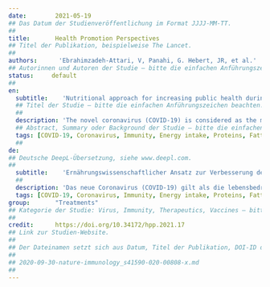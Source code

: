 ```yaml
---
date:        2021-05-19
## Das Datum der Studienveröffentlichung im Format JJJJ-MM-TT.
##
title:       Health Promotion Perspectives
## Titel der Publikation, beispielweise The Lancet.
##
authors:      'Ebrahimzadeh-Attari, V, Panahi, G. Hebert, JR, et al.'
## Autorinnen und Autoren der Studie – bitte die einfachen Anführungszeichen beachten!
status:     default
##
en:
  subtitle:    'Nutritional approach for increasing public health during pandemic of COVID-19: A comprehensive review of antiviral nutrients and nutraceuticals'
  ## Titel der Studie – bitte die einfachen Anführungszeichen beachten!
  ##
  description: 'The novel coronavirus (COVID-19) is considered as the most life-threatening pandemic disease during the last decade. The individual nutritional status, though usually ignored in the management of COVID-19, plays a critical role in the immune function and pathogenesis of infection. Accordingly, the present review article aimed to report the effects of nutrients and nutraceuticals on respiratory viral infections including COVID-19, with a focus on their mechanisms of action. Studies were identified via systematic searches of the databases including PubMed/ MEDLINE, ScienceDirect, Scopus, and Google Scholar from 2000 until April 2020, using keywords. All relevant clinical and experimental studies published in English were included. Protein-energy malnutrition (PEM) is common in severe respiratory infections and should be considered in the management of COVID-19 patients. On the other hand, obesity can be accompanied by decreasing the host immunity. Therefore, increasing physical activity at home and a slight caloric restriction with adequate intake of micronutrients and nutraceuticals are simple aids to boost host immunity and decrease the clinical manifestations of COVID-19. The most important nutrients which can be considered for COVID-19 management are vitamin D, vitamin C, vitamin A, folate, zinc, and probiotics. Their adequacy should be provided through dietary intake or appropriate supplementation. Moreover, adequate intake of some other dietary agents including vitamin E, magnesium, selenium, alpha linolenic acid and phytochemicals are required to maintain the host immunity.'
  ## Abstract, Summary oder Background der Studie – bitte die einfachen Anführungszeichen beachten!
  tags: [COVID-19, Coronavirus, Immunity, Energy intake, Proteins, Fatty acids, Omega-3 Vitamins, Vitamins, Minerals, Electrolytes]
  ##
de: 
## Deutsche DeepL-Übersetzung, siehe www.deepl.com.
##
  subtitle:    'Ernährungswissenschaftlicher Ansatz zur Verbesserung der öffentlichen Gesundheit während einer COVID-19-Pandemie: Ein umfassender Überblick über antivirale Nährstoffe und Nutrazeutika'
  ##
  description: 'Das neue Coronavirus (COVID-19) gilt als die lebensbedrohlichste Pandemie des letzten Jahrzehnts. Der individuelle Ernährungszustand, der bei der Behandlung von COVID-19 in der Regel nicht berücksichtigt wird, spielt eine entscheidende Rolle für die Immunfunktion und die Pathogenese der Infektion. Ziel des vorliegenden Übersichtsartikels war daher, über die Auswirkungen von Nährstoffen und Nutrazeutika auf virale Infektionen der Atemwege, einschließlich COVID-19, zu berichten, wobei der Schwerpunkt auf ihren Wirkmechanismen lag. Die Studien wurden durch eine systematische Suche in den Datenbanken PubMed/ MEDLINE, ScienceDirect, Scopus und Google Scholar von 2000 bis April 2020 unter Verwendung von Schlüsselwörtern ermittelt. Alle relevanten klinischen und experimentellen Studien, die in englischer Sprache veröffentlicht wurden, wurden einbezogen. Protein-Energie-Mangelernährung (PEM) ist bei schweren Atemwegsinfektionen häufig und sollte bei der Behandlung von COVID-19-Patienten berücksichtigt werden. Andererseits kann Fettleibigkeit mit einer Schwächung der Wirtsimmunität einhergehen. Daher sind eine Steigerung der körperlichen Aktivität zu Hause und eine leichte Kalorienrestriktion mit einer angemessenen Zufuhr von Mikronährstoffen und Nutrazeutika einfache Hilfsmittel, um die Wirtsimmunität zu stärken und die klinischen Manifestationen von COVID-19 zu verringern. Die wichtigsten Nährstoffe, die bei der Behandlung von COVID-19 in Betracht gezogen werden können, sind Vitamin D, Vitamin C, Vitamin A, Folsäure, Zink und Probiotika. Ihre ausreichende Zufuhr sollte durch die Ernährung oder eine geeignete Supplementierung gewährleistet werden. Darüber hinaus ist eine angemessene Zufuhr einiger anderer Nährstoffe wie Vitamin E, Magnesium, Selen, Alpha-Linolensäure und sekundäre Pflanzenstoffe erforderlich, um die Immunität des Wirts aufrechtzuerhalten.'
  tags: [COVID-19, Coronavirus, Immunity, Energy intake, Proteins, Fatty acids, Omega-3 Vitamins, Vitamins, Minerals, Electrolytes]
group:       "Treatments"
## Kategorie der Studie: Virus, Immunity, Therapeutics, Vaccines – bitte die Anführungszeichen beachten!
##
credit:      https://doi.org/10.34172/hpp.2021.17
## Link zur Studien-Website.
##
## Der Dateinamen setzt sich aus Datum, Titel der Publikation, DOI-ID der Studie (nach dem letzten Slash) und der Dateiendung zusammen. Bitte den Unterstrich vor der DOI-ID beachten!
##
## 2020-09-30-nature-immunology_s41590-020-00808-x.md
##
---
```

<object data="{{ page.link }}" style='height:calc(100vh - 400px); width: 100%' type='application/pdf'></object>